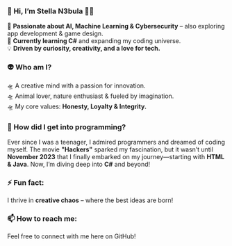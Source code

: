 ### 🚀 Hi, I’m Stella N3bula 👩‍🚀  

👀 **Passionate about AI, Machine Learning & Cybersecurity** – also exploring app development & game design.  
🌱 **Currently learning C#** and expanding my coding universe.  
💡 **Driven by curiosity, creativity, and a love for tech.**  

### 👽 Who am I?  
🛸 A creative mind with a passion for innovation.  
🛸 Animal lover, nature enthusiast & fueled by imagination.  
🛸 My core values: **Honesty, Loyalty & Integrity.**  

### 🤖 How did I get into programming?  
Ever since I was a teenager, I admired programmers and dreamed of coding myself. The movie **"Hackers"** sparked my fascination, but it wasn’t until **November 2023** that I finally embarked on my journey—starting with **HTML & Java**. Now, I’m diving deep into **C#** and beyond!  

### ⚡ Fun fact:  
I thrive in **creative chaos** – where the best ideas are born!  

### 📫 How to reach me:  
Feel free to connect with me here on GitHub!  


  

<!---
StellaN3bula/StellaN3bula is a ✨ special ✨ repository because its `README.md` (this file) appears on your GitHub profile.
You can click the Preview link to take a look at your changes.
--->
